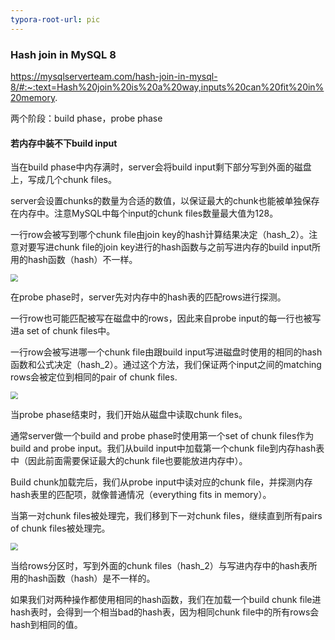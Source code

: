 ```yaml
---
typora-root-url: pic
---
```


### Hash join in MySQL 8

https://mysqlserverteam.com/hash-join-in-mysql-8/#:~:text=Hash%20join%20is%20a%20way,inputs%20can%20fit%20in%20memory.

两个阶段：build phase，probe phase

#### 若内存中装不下build input

当在build phase中内存满时，server会将build input剩下部分写到外面的磁盘上，写成几个chunk files。

server会设置chunks的数量为合适的数值，以保证最大的chunk也能被单独保存在内存中。注意MySQL中每个input的chunk files数量最大值为128。

一行row会被写到哪个chunk file由join key的hash计算结果决定（hash_2）。注意对要写进chunk file的join key进行的hash函数与之前写进内存的build input所用的hash函数（hash）不一样。

<img src="/build-phase-on-disk-1.jpg" style="zoom:75%;" />

在probe phase时，server先对内存中的hash表的匹配rows进行探测。

一行row也可能匹配被写在磁盘中的rows，因此来自probe input的每一行也被写进a set of chunk files中。

一行row会被写进哪一个chunk file由跟build input写进磁盘时使用的相同的hash函数和公式决定（hash_2）。通过这个方法，我们保证两个input之间的matching rows会被定位到相同的pair of chunk files.

<img src="/probe-phase-on-disk.jpg" style="zoom:75%;" />

当probe phase结束时，我们开始从磁盘中读取chunk files。

通常server做一个build and probe phase时使用第一个set of chunk files作为build and probe input。我们从build input中加载第一个chunk file到内存hash表中（因此前面需要保证最大的chunk file也要能放进内存中）。

Build chunk加载完后，我们从probe input中读对应的chunk file，并探测内存hash表里的匹配项，就像普通情况（everything fits in memory）。

当第一对chunk files被处理完，我们移到下一对chunk files，继续直到所有pairs of chunk files被处理完。

<img src="/build-and-probe-with-chunk-files-1.jpg" style="zoom:75%;" />

当给rows分区时，写到外面的chunk files（hash_2）与写进内存中的hash表所用的hash函数（hash）是不一样的。

如果我们对两种操作都使用相同的hash函数，我们在加载一个build chunk file进hash表时，会得到一个相当bad的hash表，因为相同chunk file中的所有rows会hash到相同的值。